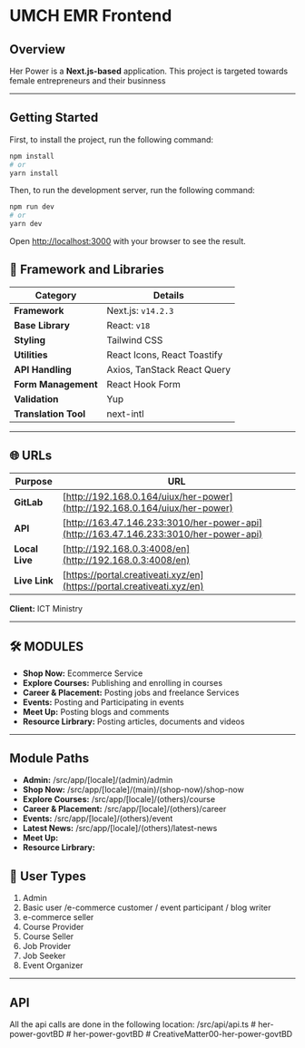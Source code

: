 <!-- This is a [Next.js](https://nextjs.org/) project bootstrapped with [`create-next-app`](https://github.com/vercel/next.js/tree/canary/packages/create-next-app).

## Getting Started

First, run the development server:

```bash
npm run dev
# or
yarn dev
# or
pnpm dev
# or
bun dev
```

Open [http://localhost:3000](http://localhost:3000) with your browser to see the result.

You can start editing the page by modifying `app/page.tsx`. The page auto-updates as you edit the file.

This project uses [`next/font`](https://nextjs.org/docs/basic-features/font-optimization) to automatically optimize and load Inter, a custom Google Font.

## Learn More

To learn more about Next.js, take a look at the following resources:

- [Next.js Documentation](https://nextjs.org/docs) - learn about Next.js features and API.
- [Learn Next.js](https://nextjs.org/learn) - an interactive Next.js tutorial.

You can check out [the Next.js GitHub repository](https://github.com/vercel/next.js/) - your feedback and contributions are welcome!

## Deploy on Vercel

The easiest way to deploy your Next.js app is to use the [Vercel Platform](https://vercel.com/new?utm_medium=default-template&filter=next.js&utm_source=create-next-app&utm_campaign=create-next-app-readme) from the creators of Next.js.

Check out our [Next.js deployment documentation](https://nextjs.org/docs/deployment) for more details.
#   h e r - p o w e r 
 
  -->

# UMCH EMR Frontend

## Overview

Her Power is a **Next.js-based** application. This project is targeted towards female entrepreneurs and their businness

---

## Getting Started

First, to install the project, run the following command:

```bash
npm install
# or
yarn install
```

Then, to run the development server, run the following command:

```bash
npm run dev
# or
yarn dev
```

Open [http://localhost:3000](http://localhost:3000) with your browser to see the result.

## 🚀 Framework and Libraries

| **Category**         | **Details**                 |
| -------------------- | --------------------------- |
| **Framework**        | Next.js: `v14.2.3`          |
| **Base Library**     | React: `v18`                |
| **Styling**          | Tailwind CSS                |
| **Utilities**        | React Icons, React Toastify |
| **API Handling**     | Axios, TanStack React Query |
| **Form Management**  | React Hook Form             |
| **Validation**       | Yup                         |
| **Translation Tool** | next-intl                   |

---

## 🌐 URLs

| **Purpose**    | **URL**                                                                              |
| -------------- | ------------------------------------------------------------------------------------ |
| **GitLab**     | [http://192.168.0.164/uiux/her-power](http://192.168.0.164/uiux/her-power)           |
| **API**        | [http://163.47.146.233:3010/her-power-api](http://163.47.146.233:3010/her-power-api) |
| **Local Live** | [http://192.168.0.3:4008/en](http://192.168.0.3:4008/en)                             |
| **Live Link**  | [https://portal.creativeati.xyz/en](https://portal.creativeati.xyz/en)               |

**Client:** ICT Ministry

---

## 🛠️ MODULES

- **Shop Now:** Ecommerce Service
- **Explore Courses:** Publishing and enrolling in courses
- **Career & Placement:** Posting jobs and freelance Services
- **Events:** Posting and Participating in events
- **Meet Up:** Posting blogs and comments
- **Resource Lirbrary:** Posting articles, documents and videos

---

## Module Paths

- **Admin:** /src/app/[locale]/(admin)/admin
- **Shop Now:** /src/app/[locale]/(main)/(shop-now)/shop-now
- **Explore Courses:** /src/app/[locale]/(others)/course
- **Career & Placement:** /src/app/[locale]/(others)/career
- **Events:** /src/app/[locale]/(others)/event
- **Latest News:** /src/app/[locale]/(others)/latest-news
- **Meet Up:**
- **Resource Lirbrary:**

## 👤 User Types

1. Admin
2. Basic user /e-commerce customer / event participant / blog writer
3. e-commerce seller
4. Course Provider
5. Course Seller
6. Job Provider
7. Job Seeker
8. Event Organizer

---

## API

All the api calls are done in the following location:
/src/api/api.ts
#   h e r - p o w e r - g o v t B D  
 #   h e r - p o w e r - g o v t B D  
 #   C r e a t i v e M a t t e r 0 0 - h e r - p o w e r - g o v t B D  
 